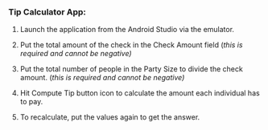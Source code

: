 ### Tip Calculator App:

1. Launch the application from the Android Studio via the emulator.

2. Put the total amount of the check in the Check Amount field (*this is required and cannot be negative)*

3. Put the total number of people in the Party Size to divide the check amount. (*this is required and cannot be negative)*
4. Hit Compute Tip button icon to calculate the amount each individual has to pay.
5. To recalculate, put the values again to get the answer.